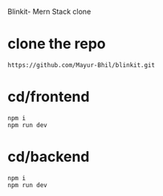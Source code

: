 Blinkit- Mern Stack clone
  # clone the repo
    https://github.com/Mayur-Bhil/blinkit.git
  # cd/frontend 
    npm i
    npm run dev
  # cd/backend
    npm i 
    npm run dev
  
